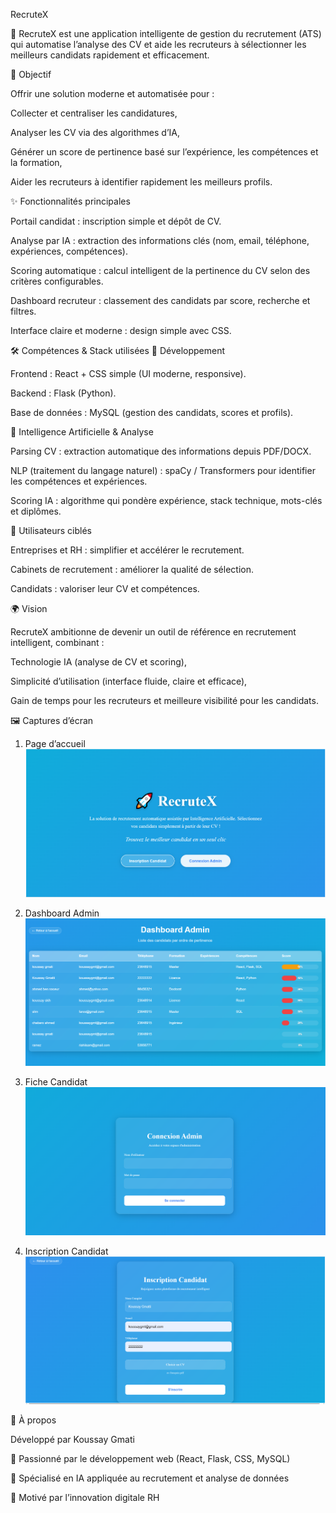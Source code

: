 RecruteX

🚀 RecruteX est une application intelligente de gestion du recrutement (ATS) qui automatise l’analyse des CV et aide les recruteurs à sélectionner les meilleurs candidats rapidement et efficacement.

🎯 Objectif

Offrir une solution moderne et automatisée pour :

Collecter et centraliser les candidatures,

Analyser les CV via des algorithmes d’IA,

Générer un score de pertinence basé sur l’expérience, les compétences et la formation,

Aider les recruteurs à identifier rapidement les meilleurs profils.

✨ Fonctionnalités principales

Portail candidat : inscription simple et dépôt de CV.

Analyse par IA : extraction des informations clés (nom, email, téléphone, expériences, compétences).

Scoring automatique : calcul intelligent de la pertinence du CV selon des critères configurables.

Dashboard recruteur : classement des candidats par score, recherche et filtres.

Interface claire et moderne : design simple avec CSS.

🛠️ Compétences & Stack utilisées
🔹 Développement

Frontend : React + CSS simple (UI moderne, responsive).

Backend : Flask (Python).

Base de données : MySQL (gestion des candidats, scores et profils).

🔹 Intelligence Artificielle & Analyse

Parsing CV : extraction automatique des informations depuis PDF/DOCX.

NLP (traitement du langage naturel) : spaCy / Transformers pour identifier les compétences et expériences.

Scoring IA : algorithme qui pondère expérience, stack technique, mots-clés et diplômes.


👥 Utilisateurs ciblés

Entreprises et RH : simplifier et accélérer le recrutement.

Cabinets de recrutement : améliorer la qualité de sélection.

Candidats : valoriser leur CV et compétences.

🌍 Vision

RecruteX ambitionne de devenir un outil de référence en recrutement intelligent, combinant :

Technologie IA (analyse de CV et scoring),

Simplicité d’utilisation (interface fluide, claire et efficace),

Gain de temps pour les recruteurs et meilleure visibilité pour les candidats.

🖼️ Captures d’écran

1. Page d’accueil
![accueil](assets/accueil.png)

2. Dashboard Admin
![Dashboard](assets/dashboard.png)

3. Fiche Candidat
![Connexion Admin](assets/cnxadmin.png)

4. Inscription Candidat
![Inscription](assets/inscription.png)


📌 À propos

Développé par Koussay Gmati

🔹 Passionné par le développement web (React, Flask, CSS, MySQL)

🔹 Spécialisé en IA appliquée au recrutement et analyse de données

🔹 Motivé par l’innovation digitale RH